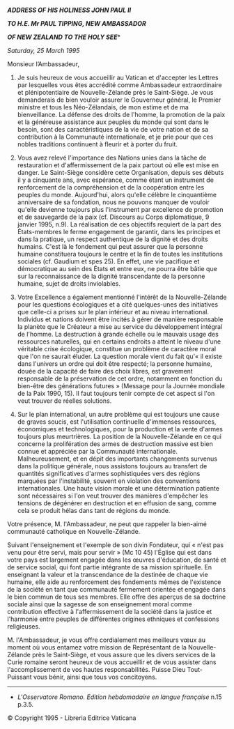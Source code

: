***ADDRESS OF HIS HOLINESS JOHN PAUL II***

***TO H.E. Mr PAUL TIPPING, NEW AMBASSADOR***

***OF NEW ZEALAND TO THE HOLY SEE****

*Saturday, 25 March 1995*

Monsieur l’Ambassadeur,

1. Je suis heureux de vous accueillir au Vatican et d'accepter les Lettres par lesquelles vous êtes accrédité comme Ambassadeur extraordinaire et plénipotentiaire de Nouvelle-Zélande près le Saint-Siège. Je vous demanderais de bien vouloir assurer le Gouverneur général, le Premier ministre et tous les Néo-Zélandais, de mon estime et de ma bienveillance. La défense des droits de l'homme, la promotion de la paix et la généreuse assistance aux peuples du monde qui sont dans le besoin, sont des caractéristiques de la vie de votre nation et de sa contribution à la Communauté internationale, et je prie pour que ces nobles traditions continuent à fleurir et à porter du fruit.

2. Vous avez relevé l'importance des Nations unies dans la tâche de restauration et d'affermissement de la paix partout où elle est mise en danger. Le Saint-Siège considère cette Organisation, depuis ses débuts il y a cinquante ans, avec espérance, comme étant un instrument de renforcement de la compréhension et de la coopération entre les peuples du monde. Aujourd'hui, alors qu'elle célèbre le cinquantième anniversaire de sa fondation, nous ne pouvons manquer de vouloir qu'elle devienne toujours plus l'instrument par excellence de promotion et de sauvegarde de la paix (cf. Discours au Corps diplomatique, 9 janvier 1995, n.9). La réalisation de ces objectifs requiert de la part des États-membres le ferme engagement de garantir, dans les principes et dans la pratique, un respect authentique de la dignité et des droits humains. C'est là le fondement qui peut assurer que la personne humaine constituera toujours le centre et la fin de toutes les institutions sociales (cf. Gaudium et spes 25). En effet, une vie pacifique et démocratique au sein des États et entre eux, ne pourra être bâtie que sur la reconnaissance de la dignité transcendante de la personne humaine, sujet de droits inviolables.

3. Votre Excellence a également mentionné l'intérêt de la Nouvelle-Zélande pour les questions écologiques et a cité quelques-unes des initiatives que celle-ci a prises sur le plan intérieur et au niveau international. Individus et nations doivent être incités à gérer de manière responsable la planète que le Créateur a mise au service du développement intégral de l'homme. La destruction à grande échelle ou le mauvais usage des ressources naturelles, qui en certains endroits a atteint le niveau d'une véritable crise écologique, constitue un problème de caractère moral que l'on ne saurait éluder. La question morale vient du fait qu'« il existe dans l'univers un ordre qui doit être respecté; la personne humaine, douée de la capacité de faire des choix libres, est gravement responsable de la préservation de cet ordre, notamment en fonction du bien-être des générations futures » (Message pour la Journée mondiale de la Paix 1990, 15). Il faut toujours tenir compte de cet aspect si l'on veut trouver de réelles solutions.

4. Sur le plan international, un autre problème qui est toujours une cause de graves soucis, est l'utilisation continuelle d'immenses ressources, économiques et technologiques, pour la production et la vente d'armes toujours plus meurtrières. La position de la Nouvelle-Zélande en ce qui concerne la prolifération des armes de destruction massive est bien connue et appréciée par la Communauté internationale. Malheureusement, et en dépit des importants changements survenus dans la politique générale, nous assistons toujours au transfert de quantités significatives d'armes sophistiquées vers des régions marquées par l'instabilité, souvent en violation des conventions internationales. Une haute vision morale et une détermination patiente sont nécessaires si l'on veut trouver des manières d'empêcher les tensions de dégénérer en destruction et en effusion de sang, comme cela se produit hélas dans tant de régions du monde.

Votre présence, M. l'Ambassadeur, ne peut que rappeler la bien-aimé communauté catholique en Nouvelle-Zélande.

Suivant l'enseignement et l'exemple de son divin Fondateur, qui « n'est pas venu pour être servi, mais pour servir » (Mc 10 45) l'Église qui est dans votre pays est largement engagée dans les œuvres d'éducation, de santé et de service social, qui font partie intégrante de sa mission spirituelle. En enseignant la valeur et la transcendance de la destinée de chaque vie humaine, elle aide au renforcement des fondements mêmes de l'existence de la société en tant que communauté fermement orientée et engagée dans le bien commun de tous ses membres. Elle offre des aperçus de sa doctrine sociale ainsi que la sagesse de son enseignement moral comme contribution effective à l'affermissement de la société dans la justice et l'harmonie entre peuples de différentes origines ethniques et confessions religieuses.

M. l'Ambassadeur, je vous offre cordialement mes meilleurs vœux au moment où vous entamez votre mission de Représentant de la Nouvelle-Zélande près le Saint-Siège, et vous assure que les divers services de la Curie romaine seront heureux de vous accueillir et de vous assister dans l'accomplissement de vos hautes responsabilités. Puisse Dieu Tout-Puissant vous bénir, ainsi que tous vos concitoyens.

* * *

* *L'Osservatore Romano. Edition hebdomadaire en langue française* n.15 p.3.5.

© Copyright 1995 - Libreria Editrice Vaticana